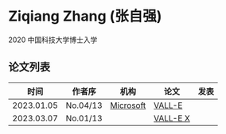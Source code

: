 # Ziqiang Zhang (张自强)

2020 中国科技大学博士入学

## 论文列表

| 时间 | 作者序 | 机构 | 论文 | 发表 |
|:-:|:-:|---|---|---|
| 2023.01.05 | No.04/13 | [Microsoft](../Institutions/USA-Microsoft.md) | [VALL-E](../Models/Speech_LLM/2023.01.05_VALL-E.md) |
| 2023.03.07 | No.01/13 | | [VALL-E X](../Models/Speech_LLM/2023.03.07_VALL-E_X.md) |